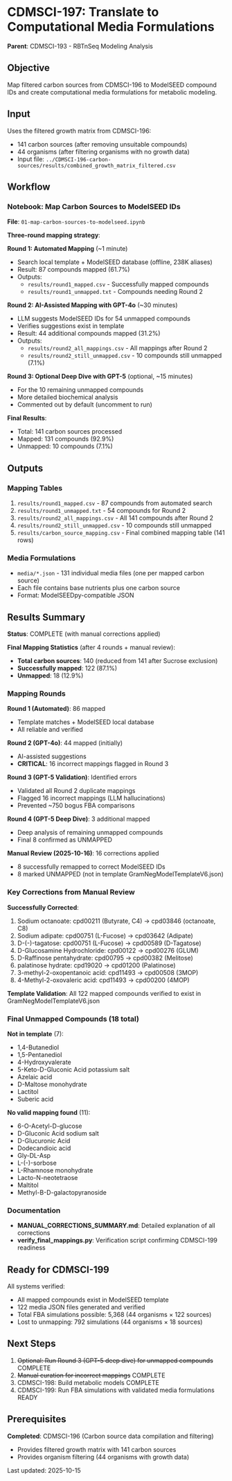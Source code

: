 # CDMSCI-197: Translate to Computational Media Formulations

**Parent**: CDMSCI-193 - RBTnSeq Modeling Analysis

## Objective

Map filtered carbon sources from CDMSCI-196 to ModelSEED compound IDs and create computational media formulations for metabolic modeling.

## Input

Uses the filtered growth matrix from CDMSCI-196:
- 141 carbon sources (after removing unsuitable compounds)
- 44 organisms (after filtering organisms with no growth data)
- Input file: `../CDMSCI-196-carbon-sources/results/combined_growth_matrix_filtered.csv`

## Workflow

### Notebook: Map Carbon Sources to ModelSEED IDs

**File**: `01-map-carbon-sources-to-modelseed.ipynb`

**Three-round mapping strategy**:

**Round 1: Automated Mapping** (~1 minute)
- Search local template + ModelSEED database (offline, 238K aliases)
- Result: 87 compounds mapped (61.7%)
- Outputs:
  - `results/round1_mapped.csv` - Successfully mapped compounds
  - `results/round1_unmapped.txt` - Compounds needing Round 2

**Round 2: AI-Assisted Mapping with GPT-4o** (~30 minutes)
- LLM suggests ModelSEED IDs for 54 unmapped compounds
- Verifies suggestions exist in template
- Result: 44 additional compounds mapped (31.2%)
- Outputs:
  - `results/round2_all_mappings.csv` - All mappings after Round 2
  - `results/round2_still_unmapped.csv` - 10 compounds still unmapped (7.1%)

**Round 3: Optional Deep Dive with GPT-5** (optional, ~15 minutes)
- For the 10 remaining unmapped compounds
- More detailed biochemical analysis
- Commented out by default (uncomment to run)

**Final Results**:
- Total: 141 carbon sources processed
- Mapped: 131 compounds (92.9%)
- Unmapped: 10 compounds (7.1%)

## Outputs

### Mapping Tables
1. `results/round1_mapped.csv` - 87 compounds from automated search
2. `results/round1_unmapped.txt` - 54 compounds for Round 2
3. `results/round2_all_mappings.csv` - All 141 compounds after Round 2
4. `results/round2_still_unmapped.csv` - 10 compounds still unmapped
5. `results/carbon_source_mapping.csv` - Final combined mapping table (141 rows)

### Media Formulations
- `media/*.json` - 131 individual media files (one per mapped carbon source)
- Each file contains base nutrients plus one carbon source
- Format: ModelSEEDpy-compatible JSON

## Results Summary

**Status**: COMPLETE (with manual corrections applied)

**Final Mapping Statistics** (after 4 rounds + manual review):
- **Total carbon sources**: 140 (reduced from 141 after Sucrose exclusion)
- **Successfully mapped**: 122 (87.1%)
- **Unmapped**: 18 (12.9%)

### Mapping Rounds

**Round 1 (Automated)**: 86 mapped
- Template matches + ModelSEED local database
- All reliable and verified

**Round 2 (GPT-4o)**: 44 mapped (initially)
- AI-assisted suggestions
- **CRITICAL**: 16 incorrect mappings flagged in Round 3

**Round 3 (GPT-5 Validation)**: Identified errors
- Validated all Round 2 duplicate mappings
- Flagged 16 incorrect mappings (LLM hallucinations)
- Prevented ~750 bogus FBA comparisons

**Round 4 (GPT-5 Deep Dive)**: 3 additional mapped
- Deep analysis of remaining unmapped compounds
- Final 8 confirmed as UNMAPPED

**Manual Review (2025-10-16)**: 16 corrections applied
- 8 successfully remapped to correct ModelSEED IDs
- 8 marked UNMAPPED (not in template GramNegModelTemplateV6.json)

### Key Corrections from Manual Review

**Successfully Corrected**:
1. Sodium octanoate: cpd00211 (Butyrate, C4) → cpd03846 (octanoate, C8)
2. Sodium adipate: cpd00751 (L-Fucose) → cpd03642 (Adipate)
3. D-(-)-tagatose: cpd00751 (L-Fucose) → cpd00589 (D-Tagatose)
4. D-Glucosamine Hydrochloride: cpd00122 → cpd00276 (GLUM)
5. D-Raffinose pentahydrate: cpd00795 → cpd00382 (Melitose)
6. palatinose hydrate: cpd19020 → cpd01200 (Palatinose)
7. 3-methyl-2-oxopentanoic acid: cpd11493 → cpd00508 (3MOP)
8. 4-Methyl-2-oxovaleric acid: cpd11493 → cpd00200 (4MOP)

**Template Validation**: All 122 mapped compounds verified to exist in GramNegModelTemplateV6.json

### Final Unmapped Compounds (18 total)

**Not in template** (7):
- 1,4-Butanediol
- 1,5-Pentanediol
- 4-Hydroxyvalerate
- 5-Keto-D-Gluconic Acid potassium salt
- Azelaic acid
- D-Maltose monohydrate
- Lactitol
- Suberic acid

**No valid mapping found** (11):
- 6-O-Acetyl-D-glucose
- D-Gluconic Acid sodium salt
- D-Glucuronic Acid
- Dodecandioic acid
- Gly-DL-Asp
- L-(-)-sorbose
- L-Rhamnose monohydrate
- Lacto-N-neotetraose
- Maltitol
- Methyl-B-D-galactopyranoside

### Documentation

- **MANUAL_CORRECTIONS_SUMMARY.md**: Detailed explanation of all corrections
- **verify_final_mappings.py**: Verification script confirming CDMSCI-199 readiness

## Ready for CDMSCI-199

All systems verified:
- All mapped compounds exist in ModelSEED template
- 122 media JSON files generated and verified
- Total FBA simulations possible: 5,368 (44 organisms × 122 sources)
- Lost to unmapping: 792 simulations (44 organisms × 18 sources)

## Next Steps

1. ~~Optional: Run Round 3 (GPT-5 deep dive) for unmapped compounds~~ COMPLETE
2. ~~Manual curation for incorrect mappings~~ COMPLETE
3. CDMSCI-198: Build metabolic models COMPLETE
4. CDMSCI-199: Run FBA simulations with validated media formulations READY

## Prerequisites

**Completed**: CDMSCI-196 (Carbon source data compilation and filtering)
- Provides filtered growth matrix with 141 carbon sources
- Provides organism filtering (44 organisms with growth data)

Last updated: 2025-10-15
